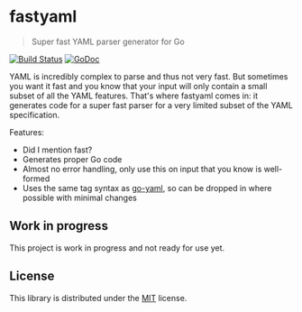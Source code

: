 # fastyaml

> Super fast YAML parser generator for Go

[![Build Status](https://github.com/rubenv/fastyaml/workflows/Test/badge.svg)](https://github.com/rubenv/fastyaml/actions) [![GoDoc](https://godoc.org/github.com/rubenv/fastyaml?status.png)](https://godoc.org/github.com/rubenv/fastyaml)

YAML is incredibly complex to parse and thus not very fast. But sometimes you
want it fast and you know that your input will only contain a small subset of
all the YAML features. That's where fastyaml comes in: it generates code for a
super fast parser for a very limited subset of the YAML specification.

Features:

* Did I mention fast?
* Generates proper Go code
* Almost no error handling, only use this on input that you know is well-formed
* Uses the same tag syntax as [go-yaml](https://github.com/go-yaml/yaml), so can be dropped in where possible with minimal changes

## Work in progress

This project is work in progress and not ready for use yet.

## License

This library is distributed under the [MIT](LICENSE) license.
